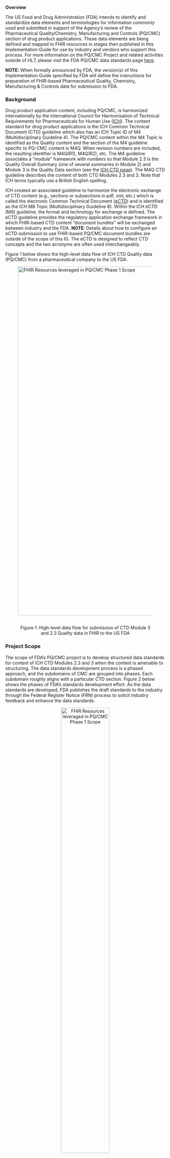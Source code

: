 **Overview**

The US Food and Drug Administration (FDA) intends to identify and standardize data elements and terminologies for information commonly used and submitted in support of the Agency’s review of the Pharmaceutical Quality/Chemistry, Manufacturing and Controls (PQ/CMC) section of drug product applications. These data elements are being defined and mapped to FHIR resources in stages then published in this Implementation Guide for use by industry and vendors who support this process. For more information on the PQ/CMC Project and related activities outside of HL7, please visit the FDA PQ/CMC data standards page [here](https://www.fda.gov/industry/fda-data-standards-advisory-board/pharmaceutical-quality-chemistry-manufacturing-controls-pqcmc).  

**NOTE:** When formally announced by FDA, the version(s) of this Implementation Guide specified by FDA will define the instructions for preparation of FHIR-based Pharmaceutical Quality, Chemistry, Manufacturing & Controls data for submission to FDA.

### Background

Drug product application content, including PQ/CMC, is harmonized internationally by the International Council for Harmonisation of Technical Requirements for Pharmaceuticals for Human Use ([ICH](https://www.ich.org)). The content standard for drug product applications is the ICH Common Technical Document (CTD) guideline which also has an ICH Topic ID of M4 (Multidisciplinary Guideline 4). The PQ/CMC content within the M4 Topic is identified as the Quality content and the section of the M4 guideline specific to PQ-CMC content is M4Q. When revision numbers are included, the resulting identifier is M4Q(R1), M4Q(R2), etc. The M4 guideline associates a “module” framework with numbers so that Module 2.3 is the Quality Overall Summary (one of several summaries in Module 2) and Module 3 is the Quality Data section (see the [ICH CTD page](https://ich.org/page/ctd#2)). The M4Q CTD guideline describes the content of both CTD Modules 2.3 and 3. Note that ICH terms typically use a British English spelling.

ICH created an associated guideline to harmonize the electronic exchange of CTD content (e.g., sections or subsections in pdf, xml, etc.) which is called the electronic Common Technical Document ([eCTD](https://www.ich.org/page/multidisciplinary-guidelines#8-2)) and is identified as the ICH M8 Topic (Multidisciplinary Guideline 8). Within the ICH eCTD (M8) guideline, the format and technology for exchange is defined. The eCTD guideline provides the regulatory application exchange framework in which FHIR-based CTD content “document bundles” will be exchanged between industry and the FDA. **NOTE**: Details about how to configure an eCTD submission to use FHIR-based PQ/CMC document bundles are outside of the scope of this IG. The eCTD is designed to reflect CTD concepts and the two acronyms are often used interchangeably.

Figure 1 below shows the high-level data flow of ICH CTD Quality data (PQ/CMC) from a pharmaceutical company to the US FDA. 

<figure>
  <img style="padding-top:0;padding-bottom:30px" width="1100px" src="figure1.png" alt="FHIR Resources leveraged in PQ/CMC Phase 1 Scope"/>
  <figcaption style="text-align: center">Figure 1: High-level data flow for submission of CTD Module 3 and 2.3 Quality data in FHIR to the US FDA</figcaption>
</figure>

### Project Scope

The scope of FDA’s PQ/CMC project is to develop structured data standards for content of ICH CTD Modules 2.3 and 3 when the content is amenable to structuring. The data standards development process is a phased approach, and the subdomains of CMC are grouped into phases. Each subdomain roughly aligns with a particular CTD section. Figure 2 below shows the phases of FDA’s standards development effort. As the data standards are developed, FDA publishes the draft standards to the industry through the Federal Register Notice (FRN) process to solicit industry feedback and enhance the data standards.


<figure>
  <center><img style="padding-top:0;padding-bottom:30px;width: 60%; margin: auto;"  src="figure2.png" alt="FHIR Resources leveraged in PQ/CMC Phase 1 Scope"/></center>
  <figcaption style="text-align: center">Figure 2: Data Standards Development Phases</figcaption>
</figure>

#### IG Scope

This PQ/CMC FHIR IG is eventually intended to represent all the US FDA’s PQ/CMC data standard developed across all phases.

- This FHIR IG is planned to follow an iterative approach, meaning that as new subdomains of the phases and sections of CTD M3 are structured and represented in FHIR, new FHIR profiles will be added to this IG to represent the content of those specific CTD M3 sections.

-  In support of an iterative PQ/CMC IG approach, the phases have been further grouped into implementable smaller groups called “Stages”. For each iteration of this IG, FDA plans to ballot and publish in stages. Each new stage will cover a particular set of subdomains/CTD sections of the larger PQ/CMC domain. The various CTD sections covered under each Stage can be seen under the 'eCTD Stage xx' menu on main menu ribbon on top of this page.

- The domain friendly data element names that were published in the FDA Federal Register Notices (FRN) can be found in the 'Description & Constraints' column within each Profile.
- Please note that new versions of this IG may include changes to previous published stages.
- The FHIR profiles defined in this IG are aligned for use within eCTD v 4.0 or later and may not fit with eCTD v3 headings.
- The PQ/CMC FHIR IG is currently limited to the Solid Oral Dosage Form (SODF).

#### Pharmaceutical Quality Projects in BR&R WG

At HL7, this project is referred to as Pharmaceutical Quality - Chemistry, Manufacturing and Controls (PQ-CMC) Submissions to FDA. BR&R WG maintains a Confluence page for this project [here](https://confluence.hl7.org/display/BRR/Pharmaceutical+Quality+-+Chemistry%2C+Manufacturing+and+Controls+%28PQ-CMC%29+Submissions+to+FDA) 

There is another project in HL7 BR&R that covers the domain of Pharmaceutical Quality. That project’s focus is on CMC data exchange between biopharmaceutical companies and their partners. It is often referred to as Pharmaceutical Quality (Industry). BR&R WG maintains a Confluence page for this Industry project [here](https://confluence.hl7.org/spaces/BRR/pages/161072930/Pharmaceutical+Quality+-+Industry+PQI+Use+Case)


### IG Overview

#### FHIR Resources and Profiles

The PQ/CMC FHIR Implementation Guide is being developed iteratively and new subdomains of CMC are added to the IG as the profiles are developed and ready for HL7 Connectathon and Ballot. The first edition of this IG was bound to the FHIR R5 specification. The binding will be updated as new FHIR specifications are released by HL7.

The profiles in this IG are aligned with ICH CTD Module 3 section titles. The FHIR profiles can be accessed through the "eCTD Profiles" menus in the main bar at the top of this page. As new content is added to this IG, new profiles will be added and existing profiles will be enhanced. The initial editions of the IG are focused on Solid Oral Dosage Form (SODF). Support for Liquids and Large Molecules will be added in the future.

The diagram below shows the choreography of FHIR Resources that are leveraged in the initial editions of this IG. The choreography will be updated as the IG scope is expanded.

{::options parse_block_html="false" /}
<figure>
  <img style="padding-top:0;padding-bottom:30px" width="1200px" src="figure3.png" alt="FHIR Resources leveraged in PQ/CMC "/>
  <figcaption style="text-align: center">Figure 3: PQ/CMC FHIR Resources</figcaption>
</figure>

{::options parse_block_html="true" /}

Note: The ResearchStudy resource will be leveraged for Stability-	related profiles in the near futurePQ/CMC FHIR Resource Grid
#### PQ/CMC FHIR Resource Grid

The grid below shows which FHIR Resources are being leveraged in the various PQ/CMC FHIR Profiles.  Note: The ResearchStudy resource will be leveraged for Stability-related profiles in the near future.

{::options parse_block_html="false" /}
<figure>
  <img style="padding-top:0;padding-bottom:30px" width="1200px" src="ProfileGrid.png" alt="FHIR Resources leveraged per Bundle profiles"/>
  <figcaption style="text-align: center">Figure 4: PQ/CMC FHIR Resources per Bundle Profile</figcaption>
</figure>

{::options parse_block_html="true" /}

#### Credits

The development of this Implementation Guide is an initiative funded by the US FDA.

- Primary IG authors: 
    - Catherine Hosage Norman (mailto: chn@module3solutions.com)
    - Smita Hastak (mailto: shastak@samvit-solutions.com)
    - Lisa-Marie Schick (mailto: lschick@samvit-solutions.com)
    - Bill Friggle (mailto: wfriggle@samvit-solutions.com)
    - Christopher Norman (mailto: chris@module3solutions.com)

- Program Management:
	- Scott Gordon (mailto: [pq-cmc@fda.hhs.gov](mailto:pq-cmc@fda.hhs.gov))
  - Josiah Tindor (IBM PM)
  
At HL7, the PQ/CMC Project is sponsored by the HL7 Biomedical Research & Regulation (BR&R) Work-Group..

The PQ/CMC team would like to acknowledge the following teams for their contribution to this PQ/CMC FHIR IG:

The FDA Drug Quality Reviewers from CDER, CBER and CVM for their domain expertise in the development of the PQ/CMC data standards and supporting controlled terminology.  All the domain content in this IG reflects the FDA PQ/CMC data standards work.  

The HL7 Biomedical Research & Regulation (BR&R) WG members who have participated in the Medication Definition related FHIR resource discussions to help refine these resources as well as review the PQ/CMC FHIR IG and provide useful feedback. 

The National Cancer Institute's Enterprise Vocabulary Service (NCI EVS) team for their support in registering the PQ/CMC terminology in the NCI Thesaurus (NCIt).

#### IP Statements
{% include ip-statements.xhtml %} 

#### Dependencies
{% include dependency-table.xhtml %}

#### Globals
{% include globals-table.xhtml %}
